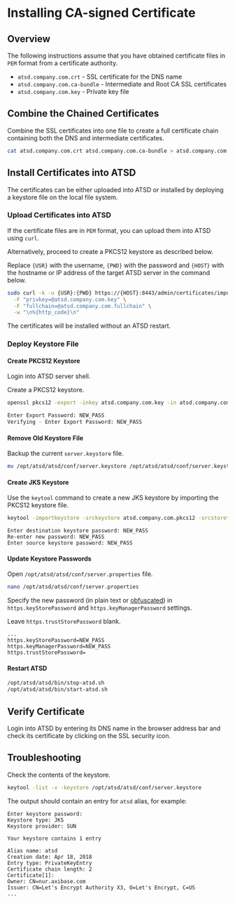 # Installing CA-signed Certificate

## Overview

The following instructions assume that you have obtained certificate files in `PEM` format from a certificate authority.

* `atsd.company.com.crt` - SSL сertificate for the DNS name
* `atsd.company.com.ca-bundle` - Intermediate and Root CA SSL certificates
* `atsd.company.com.key` - Private key file

## Combine the Chained Certificates

Combine the SSL сertificates into one file to create a full certificate chain containing both the DNS and intermediate certificates.

```bash
cat atsd.company.com.crt atsd.company.com.ca-bundle > atsd.company.com.fullchain
```

## Install Certificates into ATSD

The certificates can be either uploaded into ATSD or installed by deploying a keystore file on the local file system.

### Upload Certificates into ATSD

If the certificate files are in `PEM` format, you can upload them into ATSD using `curl`.

Alternatively, proceed to create a PKCS12 keystore as described below.

Replace `{USR}` with the username, `{PWD}` with the password and `{HOST}` with the hostname or IP address of the target ATSD server in the command below.

```sh
sudo curl -k -u {USR}:{PWD} https://{HOST}:8443/admin/certificates/import/atsd \
  -F "privkey=@atsd.company.com.key" \
  -F "fullchain=@atsd.company.com.fullchain" \
  -w "\n%{http_code}\n"
```

The certificates will be installed without an ATSD restart.

### Deploy Keystore File

#### Create PKCS12 Keystore

Login into ATSD server shell.

Create a PKCS12 keystore.

```bash
openssl pkcs12 -export -inkey atsd.company.com.key -in atsd.company.com.fullchain -out atsd.company.com.pkcs12
```

```bash
Enter Export Password: NEW_PASS
Verifying - Enter Export Password: NEW_PASS
```

#### Remove Old Keystore File

Backup the current `server.keystore` file.

```bash
mv /opt/atsd/atsd/conf/server.keystore /opt/atsd/atsd/conf/server.keystore.backup 
```

#### Create JKS Keystore

Use the `keytool` command to create a new JKS keystore by importing the PKCS12 keystore file.

```bash
keytool -importkeystore -srckeystore atsd.company.com.pkcs12 -srcstoretype PKCS12 -alias 1 -destkeystore /opt/atsd/atsd/conf/server.keystore -destalias atsd
```

```
Enter destination keystore password: NEW_PASS
Re-enter new password: NEW_PASS
Enter source keystore password: NEW_PASS
```

#### Update Keystore Passwords

Open `/opt/atsd/atsd/conf/server.properties` file.

```bash
nano /opt/atsd/atsd/conf/server.properties
```

Specify the new password (in plain text or [obfuscated](passwords-obfuscation.md)) in `https.keyStorePassword` and `https.keyManagerPassword` settings. 

Leave `https.trustStorePassword` blank.

```properties
...
https.keyStorePassword=NEW_PASS
https.keyManagerPassword=NEW_PASS
https.trustStorePassword=
```

#### Restart ATSD

```bash
/opt/atsd/atsd/bin/stop-atsd.sh
/opt/atsd/atsd/bin/start-atsd.sh
```

## Verify Certificate

Login into ATSD by entering its DNS name in the browser address bar and check its certificate by clicking on the SSL security icon.

## Troubleshooting

Check the contents of the keystore.

```bash
keytool -list -v -keystore /opt/atsd/atsd/conf/server.keystore
```

The output should contain an entry for `atsd` alias, for example:

```
Enter keystore password:  
Keystore type: JKS
Keystore provider: SUN

Your keystore contains 1 entry

Alias name: atsd
Creation date: Apr 18, 2018
Entry type: PrivateKeyEntry
Certificate chain length: 2
Certificate[1]:
Owner: CN=nur.axibase.com
Issuer: CN=Let's Encrypt Authority X3, O=Let's Encrypt, C=US
...
```
